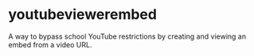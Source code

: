 # youtubeviewerembed
A way to bypass school YouTube restrictions by creating and viewing an embed from a video URL.
